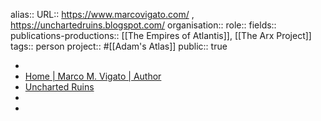 alias::
URL:: https://www.marcovigato.com/ , https://unchartedruins.blogspot.com/
organisation::
role::
fields:: 
publications-productions:: [[The Empires of Atlantis]], [[The Arx Project]] 
tags:: person
project:: #[[Adam's Atlas]] 
public:: true

-
- [Home | Marco M. Vigato | Author](https://www.marcovigato.com/)
- [Uncharted Ruins](https://unchartedruins.blogspot.com/)
-
-